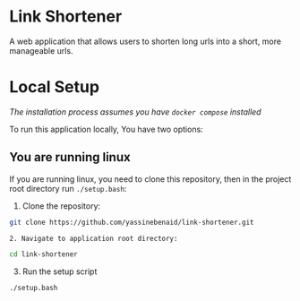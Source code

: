 # Link Shortener

A web application that allows users to shorten long urls into a short, more manageable urls.

# Local Setup

_The installation process assumes you have `docker compose` installed_

To run this application locally, You have two options:

## You are running linux

If you are running linux, you need to clone this repository, then in the project root directory run `./setup.bash`:

1. Clone the repository:

```bash
git clone https://github.com/yassinebenaid/link-shortener.git

2. Navigate to application root directory:
```

```bash
cd link-shortener
```

3. Run the setup script

```bash
./setup.bash
```
